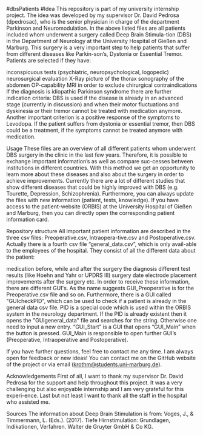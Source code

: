 #dbsPatients
#Idea
This repository is part of my university internship project. The idea was developed by my supervisor Dr. David Pedrosa 
(dpedrosac), who is the senior physician in charge of the department Parkinson and Neuromodulation. In the above listed 
files are all patients included whom underwent a surgery called Deep Brain Stimula-tion (DBS) in the Department of 
Neurology at the University Hospital of Gießen and Marburg. This surgery is a very important step to help patients that 
suffer from different diseases like Parkin-son’s, Dystonia or Essential Tremor. Patients are selected if they have:

inconspicuous tests (psychiatric, neuropsychological, logopedic)
neurosurgical evaluation
X-Ray picture of the thorax
sonography of the abdomen
OP-capability
MRI in order to exclude chirurgical contraindications
If the diagnosis is idiopathic Parkinson syndrome there are further indication criteria: DBS is used if the disease is 
already in an advanced stage (currently in discussion) and when their motor fluctuations and dyskinesia or their tremor 
cannot be treated with medication anymore. Another important criterion is a positive response of the symptoms to 
Levodopa. If the patient suffers from dystonia or essential tremor, then DBS could be a treatment, if the symptoms 
cannot be treated anymore with medication.

Usage
These files are an overview of all different patients whom underwent DBS surgery in the clinic in the last few years. 
Therefore, it is possible to exchange important information’s as well as compare suc-cesses between institutions 
in different countries. With this method we get an opportunity to learn more about these diseases and also about the 
surgery in order to achieve improvements. Currently there are a lot of different studies that show different diseases 
that could be highly improved with DBS (e.g. Tourette, Depression, Schizophrenia). Furthermore, you can always update 
the files with new information (patient, tests, knowledge). If you have access to the patient-website (ORBIS) at the 
University Hospital of Gießen and Marburg, then you can directly open the corresponding patient information card.

Repository structure
All important patient information are described in the three csv files: Preoperative.csv, Intraopera-tive.csv and 
Postoperative.csv. Actually there is a fourth csv file “general_data.csv”, which is only avail-able to the employees of 
the hospital. They consist of all the different data about the patient:

medication before, while and after the surgery
the diagnosis
different test results (like Hoehn and Yahr or UPDRS III)
surgery date
electrode placement
improvements after the surgery
etc.
In order to receive these information, there are different GUI's. As the name suggests GUI_Preoperative is for the 
Preoperative.csv file and so on. Furthermore, there is a GUI called "GUIcheckPID", which can be used to check if a 
patient is already in the general data csv file. PID is a special code which is used within the ORBIS system in the 
neurology department. If the PID is already existent then it opens the "GUIgeneral_data" file and searches for the 
string. Otherwise one need to input a new entry. “GUI_Start” is a GUI that opens “GUI_Main” when the button is pressed. 
GUI_Main is responsible to open further GUI’s (Preoperative, Intraoperative and Postoperative).

If you have further questions, feel free to contact me any time. I am always open for feedback or new ideas! You can 
contact me on the GitHub website of the project or via email (krothm@students.uni-marburg.de).

Acknowledgements
First of all, I want to thank my supervisor Dr. David Pedrosa for the support and help throughout this project. It was 
a very challenging but also enjoyable internship and I am very grateful for this experi-ence. Last but not least I want 
to thank all the staff in the hospital who assisted me.

Sources
The information about Deep Brain Stimulation is from: Voges, J., & Timmermann, L. (Eds.). (2017). Tiefe Hirnstimulation: 
Grundlagen, Indikationen, Verfahren. Walter de Gruyter GmbH & Co KG.
